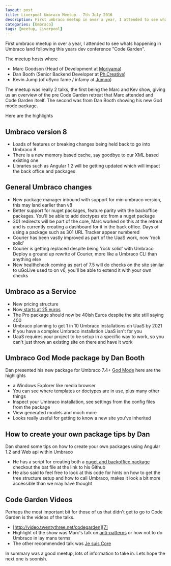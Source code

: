 ```yaml
---
layout: post
title: Liverpool Umbraco Meetup - 7th July 2016
description: First umbraco meetup in over a year, I attended to see whats happening in Umbraco land following this years dev conference "Code Garden".
categories: [Umbraco]
tags: [meetup, Liverpool]
---
```

First umbraco meetup in over a year, I attended to see whats happening in Umbraco land following this years dev conference "Code Garden".

The meetup hosts where

- Marc Goodson (Head of Development at [Moriyama][1])
- Dan Booth (Senior Backend Developer at [Ph.Creative][2])
- Kevin Jump (of uSync fame / infamy at [Jumoo][3])

The meetup was really 2 talks, the first being the Marc and Kev show, giving us an overview of the pre Code Garden retreat that Marc attended and Code Garden itself. The second was from Dan Booth showing his new God mode package.

Here are the highlights

## Umbraco version 8

- Loads of features or breaking changes being held back to go into Umbraco 8
- There is a new memory based cache, say goodbye to our XML based existing one
- Libraries such as Angular 1.2 will be getting updated which will impact the back office and packages

## General Umbraco changes

- New package manager inbound with support for min umbraco version, this may land earlier than v8
- Better support for nuget packages, feature parity with the backoffice packages. You'll be able to add doctypes etc from a nuget package
- 301 redirects will be part of the core, Marc worked on this at the retreat and is currently creating a dashboard for it in the back office. Days of using a package such as 301 URL Tracker appear numbered
- Courier has been vastly improved as part of the UaaS work, now 'rock solid'
- Courier is getting replaced despite being 'rock solid' with Umbraco Deploy a ground up rewrite of Courier, more like a Umbraco CLI than anything else
- New healthcheck coming as part of 7.5 will do checks on the site similar to uGoLive used to on v6, you'll be able to extend it with your own checks

## Umbraco as a Service

- New pricing structure
- Now[ starts at 25 euros][4]
- The Pro package should now be 40ish Euros despite the site still saying 400
- Umbraco planning to get 1 in 10 Umbraco installations on UaaS by 2021
- If you have a complex Umbraco installation UaaS isn't for you
- UaaS requires your project to be setup in a specific way to work, so you can't just throw an existing site on there and have it work

## Umbraco God Mode package by Dan Booth

Dan presented his new package for Umbraco 7.4+ [God Mode][5] here are the highlights

- a Windows Explorer like media browser
- You can see where templates or doctypes are in use, plus many other things
- Inspect your Umbraco installation, see settings from the config files from the package
- View generated models and much more
- Looks really useful for getting to know a new site you've inherited

## How to create your own package tips by Dan

Dan shared some tips on how to create your own packages using Angular 1.2 and Web api within Umbraco

- He has a script for creating both a [nuget and backoffice package][6] checkout the bat file at the link to his Github
- He also said to feel free to look at this code for hints on how to get the tree structure setup and how to call Umbraco, makes it look a bit more accessible than we may have thought

## Code Garden Videos

Perhaps the most important bit for those of us that didn't get to go to Code Garden is the videos of the talks.

- [http://video.twentythree.net/codegarden][7]
- Highlight of the show was Marc's talk on [anti-patterns][8] or how not to do Umbraco in lay mans terms
- The other recommended talk was [Je suis Core][9]

In summary was a good meetup, lots of information to take in. Lets hope the next one is soonish.

  [1]: https://www.moriyama.co.uk/about-us/
  [2]: http://www.ph-creative.com/about/team/
  [3]: http://jumoo.uk/
  [4]: http://umbraco.com/cloud/features-and-pricing/
  [5]: https://github.com/DanDiplo/Umbraco.GodMode
  [6]: https://github.com/DanDiplo/Umbraco.GodMode/tree/master/BuildPackage
  [7]: http://video.twentythree.net/codegarden
  [8]: https://video.twentythree.net/umbraco-anti-patterns
  [9]: https://video.twentythree.net/je-suis-core
